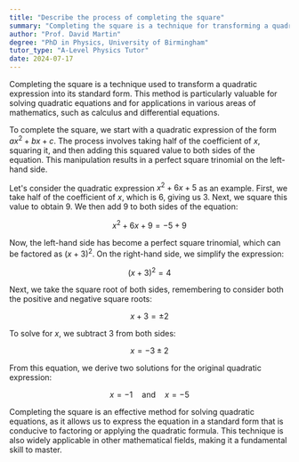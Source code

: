 ```yaml
---
title: "Describe the process of completing the square"
summary: "Completing the square is a technique for transforming a quadratic expression into its standard form, facilitating easier analysis and solving of quadratic equations."
author: "Prof. David Martin"
degree: "PhD in Physics, University of Birmingham"
tutor_type: "A-Level Physics Tutor"
date: 2024-07-17
---
```


Completing the square is a technique used to transform a quadratic expression into its standard form. This method is particularly valuable for solving quadratic equations and for applications in various areas of mathematics, such as calculus and differential equations.

To complete the square, we start with a quadratic expression of the form $ax^2 + bx + c$. The process involves taking half of the coefficient of $x$, squaring it, and then adding this squared value to both sides of the equation. This manipulation results in a perfect square trinomial on the left-hand side.

Let's consider the quadratic expression $x^2 + 6x + 5$ as an example. First, we take half of the coefficient of $x$, which is $6$, giving us $3$. Next, we square this value to obtain $9$. We then add $9$ to both sides of the equation:

$$
x^2 + 6x + 9 = -5 + 9
$$

Now, the left-hand side has become a perfect square trinomial, which can be factored as $(x + 3)^2$. On the right-hand side, we simplify the expression:

$$
(x + 3)^2 = 4
$$

Next, we take the square root of both sides, remembering to consider both the positive and negative square roots:

$$
x + 3 = \pm 2
$$

To solve for $x$, we subtract $3$ from both sides:

$$
x = -3 \pm 2
$$

From this equation, we derive two solutions for the original quadratic expression:

$$
x = -1 \quad \text{and} \quad x = -5
$$

Completing the square is an effective method for solving quadratic equations, as it allows us to express the equation in a standard form that is conducive to factoring or applying the quadratic formula. This technique is also widely applicable in other mathematical fields, making it a fundamental skill to master.
    